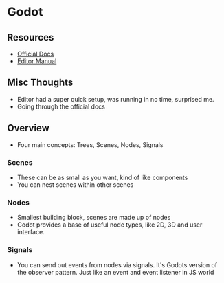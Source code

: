 # Godot

## Resources
- [Official Docs](https://docs.godotengine.org/en/stable/getting_started/introduction/key_concepts_overview.html)
- [Editor Manual](https://docs.godotengine.org/en/stable/tutorials/editor/index.html#toc-learn-editor)

## Misc Thoughts
- Editor had a super quick setup, was running in no time, surprised me.
- Going through the official docs

## Overview
- Four main concepts: Trees, Scenes, Nodes, Signals

### Scenes
- These can be as small as you want, kind of like components
- You can nest scenes within other scenes

### Nodes
- Smallest building block, scenes are made up of nodes
- Godot provides a base of useful node types, like 2D, 3D and user interface.

### Signals
- You can send out events from nodes via signals. It's Godots version of the observer pattern. Just like an event and event listener in JS world

